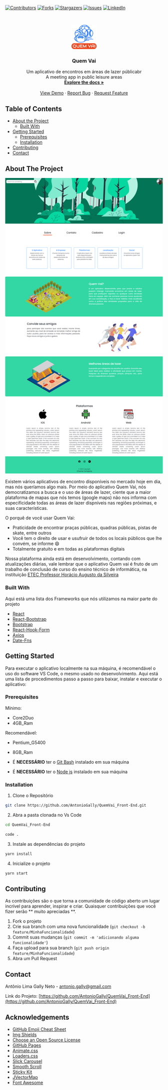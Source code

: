 [![Contributors][contributors-shield]][contributors-url]
[![Forks][forks-shield]][forks-url]
[![Stargazers][stars-shield]][stars-url]
[![Issues][issues-shield]][issues-url]
[![LinkedIn][linkedin-shield]][linkedin-url]

<!-- PROJECT LOGO -->
<br />
<p align="center">
  <a href="https://github.com/AntonioGally/QuemVai_Front-End">
    <img src="src/img/logo/QuemVaiLogo2.png" alt="Logo" width="80" height="80">
  </a>

  <h3 align="center">Quem Vai</h3>

  <p align="center">
    Um aplicativo de encontros em áreas de lazer públicabr   <br/> A meeting app in public leisure areas
    <br />
    <a href="https://github.com/AntonioGally/QuemVai_Front-End"><strong> Explore the docs »</strong></a>
    <br />
    <br />
    <a href="https://github.com/AntonioGally/QuemVai_Front-End">View Demo</a>
    ·
    <a href="https://github.com/AntonioGally/QuemVai_Front-End/issues">Report Bug</a>
    ·
    <a href="https://github.com/AntonioGally/QuemVai_Front-End/issues">Request Feature</a>
  </p>
</p>

<!-- TABLE OF CONTENTS -->

## Table of Contents

- [About the Project](#about-the-project)
  - [Built With](#built-with)
- [Getting Started](#getting-started)
  - [Prerequisites](#prerequisites)
  - [Installation](#installation)
- [Contributing](#contributing)
- [Contact](#contact)

<!-- ABOUT THE PROJECT -->

## About The Project

[![Quem Vai About Page][product-screenshot]](https://github.com/AntonioGally/QuemVai_Front-End/tree/AplicationWeb/src/img/print.png)

Existem vários aplicativos de encontro disponíveis no mercado hoje em dia, mas nós queríamos algo mais. Por meio do aplicativo
Quem Vai, nós democratizamos a busca e o uso de áreas de lazer, ciente que a maior plataforma de mapas que nós temos (google maps)
não nos informa com especificidade todas as áreas de lazer dispníveis nas regiões próximas, e suas características.

O porquê de você usar Quem Vai:

- Praticidade de encontrar praças públicas, quadras públicas, pistas de skate, entre outros
- Você tem o direito de usar e usufruir de todos os locais públicos que lhe convém, se informe :smile:
- Totalmente gratuito e em todas as plataformas digitais

Nossa plataforma ainda está em desenvolvimento, contando com atualizações diárias, vale lembrar que o aplicativo
Quem vai é fruto de um trabalho de conclusão de curso do ensino técnico de informática, na instituição <a href="http://etechoracio.com.br/etec/">ETEC Professor Horácio Augusto da Silveira</a>

### Built With

Aqui está uma lista dos Frameworks que nós utilizamos na maior parte do projeto

- [React](https://pt-br.reactjs.org)
- [React-Bootstrap](https://react-bootstrap.github.io)
- [Bootstrap](https://getbootstrap.com)
- [React-Hook-Form](https://react-hook-form.com)
- [Axios](https://github.com/axios/axios)
- [Date-Fns](https://date-fns.org/v2.16.1/docs/Locale)

<!-- GETTING STARTED -->

## Getting Started

Para executar o aplicativo localmente na sua máquina, é recomendável o uso do software VS Code, o mesmo usado
no desenvolvimento. Aqui está uma lista de procedimentos passo a passo para baixar, instalar e executar o aplicativo:

### Prerequisites

Mínimo:

- Core2Duo
- 4GB_Ram

Recomendável:

- Pentium_G5400
- 8GB_Ram

- É <b>NECESSÁRIO</b> ter o <a href="https://git-scm.com/downloads">Git Bash</a> instalado em sua máquina
- É <b>NECESSÁRIO</b> ter o <a href="https://nodejs.org/en/download/">Node js</a> instalado em sua máquina

### Installation

1. Clone o Repositório

```sh
git clone https://github.com/AntonioGally/QuemVai_Front-End.git
```

2. Abra a pasta clonada no Vs Code

```sh
cd QuemVai_Front-End
```

```sh
code .
```

3. Instale as dependências do projeto

```sh
yarn install
```

4. Inicialize o projeto

```sh
yarn start
```

<!-- ROADMAP -->

<!-- CONTRIBUTING -->

## Contributing

As contribuições são o que torna a comunidade de código aberto um lugar incrível para aprender, inspirar e criar. Quaisquer contribuições que você fizer serão ** muito apreciadas **.

1. Fork o projeto
2. Crie sua branch com uma nova funcionalidade (`git checkout -b feature/MinhaFuncionalidade`)
3. Commit suas mudanças (`git commit -m 'adicionando alguma funcionalidade'`)
4. Faça upload para sua branch (`git push origin feature/MinhaFuncionalidade`)
5. Abra um Pull Request


<!-- CONTACT -->

## Contact

Antônio Lima Gally Neto  - antonio.gally@gmail.com

Link do Projeto: [https://github.com/AntonioGally/QuemVai_Front-End](https://github.com/AntonioGally/QuemVai_Front-End)

<!-- ACKNOWLEDGEMENTS -->

## Acknowledgements

- [GitHub Emoji Cheat Sheet](https://www.webpagefx.com/tools/emoji-cheat-sheet)
- [Img Shields](https://shields.io)
- [Choose an Open Source License](https://choosealicense.com)
- [GitHub Pages](https://pages.github.com)
- [Animate.css](https://daneden.github.io/animate.css)
- [Loaders.css](https://connoratherton.com/loaders)
- [Slick Carousel](https://kenwheeler.github.io/slick)
- [Smooth Scroll](https://github.com/cferdinandi/smooth-scroll)
- [Sticky Kit](http://leafo.net/sticky-kit)
- [JVectorMap](http://jvectormap.com)
- [Font Awesome](https://fontawesome.com)

<!-- MARKDOWN LINKS & IMAGES -->
<!-- https://www.markdownguide.org/basic-syntax/#reference-style-links -->

[contributors-shield]: https://img.shields.io/github/contributors/othneildrew/Best-README-Template.svg?style=flat-square
[contributors-url]: https://github.com/AntonioGally/QuemVai_Front-End/graphs/contributors
[forks-shield]: https://img.shields.io/github/forks/othneildrew/Best-README-Template.svg?style=flat-square
[forks-url]: https://github.com/AntonioGally/QuemVai_Front-End/network/members
[stars-shield]: https://img.shields.io/github/stars/othneildrew/Best-README-Template.svg?style=flat-square
[stars-url]: https://github.com/AntonioGally/QuemVai_Front-End/stargazers
[issues-shield]: https://img.shields.io/github/issues/othneildrew/Best-README-Template.svg?style=flat-square
[issues-url]: https://github.com/AntonioGally/QuemVai_Front-End/issues
<!-- [license-shield]: https://img.shields.io/github/license/othneildrew/Best-README-Template.svg?style=flat-square
[license-url]: https://github.com/othneildrew/Best-README-Template/blob/master/LICENSE.txt -->
[linkedin-shield]: https://img.shields.io/badge/-LinkedIn-black.svg?style=flat-square&logo=linkedin&colorB=555
[linkedin-url]: https://www.linkedin.com/in/antônio-gally-089bab180/
[product-screenshot]: https://github.com/AntonioGally/QuemVai_Front-End/blob/AplicationWeb/src/img/print.png
